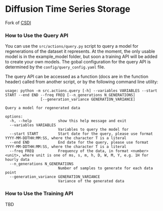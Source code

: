 # Diffusion Time Series Storage
Fork of [CSDI](https://github.com/ermongroup/CSDI)

### How to Use the Query API

You can use the `src/actions/query.py` script to query a model for regenerations of the dataset it represents. At the moment, the only usable model is in the example_model folder, but soon a training API will be added to create your own models. The gobal configuration for the query API is determined by the `config/query_config.yaml` file.

The query API can be accessed as a function (docs are in the function header) called from another script, or by the following command line utility:

```
usage: python -m src.actions.query [-h] --variables VARIABLES --start START --end END --freq FREQ [--n_generations N_GENERATIONS]
                [--generation_variance GENERATION_VARIANCE]

Query a model for regenerated data

options:
  -h, --help            show this help message and exit
  --variables VARIABLES
                        Variables to query the model for
  --start START         Start date for the query, please use format YYYY-MM-DDTHH:MM:SS, where the character T is a literal
  --end END             End date for the query, please use format YYYY-MM-DDTHH:MM:SS, where the character T is a literal
  --freq FREQ           Frequency of the data, in format <number><unit>, where unit is one of ms, s, m, h, D, W, M, Y, e.g. 1H for hourly data
  --n_generations N_GENERATIONS
                        Number of samples to generate for each data point
  --generation_variance GENERATION_VARIANCE
                        Variance of the generated data
```

### How to Use the Training API

TBD